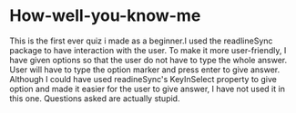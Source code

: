 # How-well-you-know-me
 This is the first ever quiz i made as a beginner.I used the readlineSync package to have interaction with the user. To make it more user-friendly, I have given options so that the user do not have to type the whole answer. User will have to type the option marker and press enter to give answer. Although I could have used readineSync's KeyInSelect property to give option and made it easier for the user to give answer, I have not used it in this one. Questions asked are actually stupid.